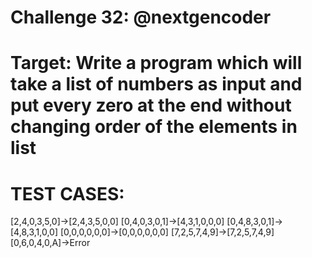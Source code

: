 # Challenge 32: @nextgencoder
# Target: Write a program which will take a list of numbers as input and put every zero at the end without changing order of the elements in list
# TEST CASES:
[2,4,0,3,5,0]->[2,4,3,5,0,0]
[0,4,0,3,0,1]->[4,3,1,0,0,0]
[0,4,8,3,0,1]->[4,8,3,1,0,0]
[0,0,0,0,0,0]->[0,0,0,0,0,0]
[7,2,5,7,4,9]->[7,2,5,7,4,9]
[0,6,0,4,0,A]->Error